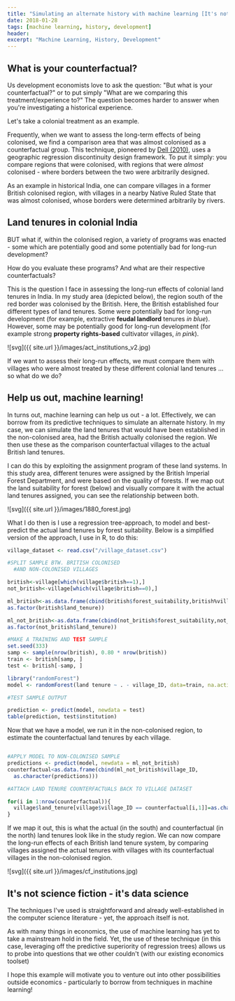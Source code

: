 ```yaml
---
title: "Simulating an alternate history with machine learning [It's not science fiction, it's data science!]"
date: 2018-01-28
tags: [machine learning, history, development]
header:
excerpt: "Machine Learning, History, Development"
---
```


## What is your counterfactual?

Us development economists love to ask the question: "But what is your counterfactual?" or to put simply "What are we comparing this treatment/experience to?" The question becomes harder to answer when you're investigating a historical experience.

Let's take a colonial treatment as an example.

Frequently, when we want to assess the long-term effects of being colonised, we find a comparison area that was almost colonised as a counterfactual group. This technique, pioneered by [Dell (2010)](https://scholar.harvard.edu/files/dell/files/ecta8121_0.pdf), uses a geographic regression discontinuity design framework. To put it simply: you compare regions that were colonised, with regions that were *almost* colonised - where borders between the two were arbitrarily designed.

As an example in historical India, one can compare villages in a former British colonised region, with villages in a nearby Native Ruled State that was almost colonised, whose borders were determined arbitrarily by rivers.

## Land tenures in colonial India

BUT what if, within the colonised region, a variety of programs was enacted - some which are potentially good and some potentially bad for long-run development?

How do you evaluate these programs? And what are their respective counterfactuals?

This is the question I face in assessing the long-run effects of colonial land tenures in India. In my study area (depicted below), the region south of the red border was colonised by the British. Here, the British established four different types of land tenures. Some were potentially bad for long-run development (for example, extractive **feudal landlord** tenures *in blue*). However, some may be potentially good for long-run development (for example strong **property rights-based** cultivator villages, *in pink*).

![svg]({{ site.url }}/images/act_institutions_v2.jpg)

If we want to assess their long-run effects, we must compare them with villages who were almost treated by these different colonial land tenures ... so what do we do?

## Help us out, machine learning!

In turns out, machine learning can help us out - a lot. Effectively, we can borrow from its predictive techniques to simulate an alternate history. In my case, we can simulate the land tenures that would have been established in the non-colonised area, had the British actually colonised the region. We then use these as the comparison counterfactual villages to the actual British land tenures.

I can do this by exploiting the assignment program of these land systems. In this study area, different tenures were assigned by the British Imperial Forest Department, and were based on the quality of forests.
If we map out the land suitability for forest (below) and visually compare it with the actual land tenures assigned, you can see the relationship between both.

![svg]({{ site.url }}/images/1880_forest.jpg)

What I do then is I use a regression tree-approach, to model and best-predict the actual land tenures by forest suitability. Below is a simplified version of the approach, I use in R, to do this:

```r
village_dataset <- read.csv("/village_dataset.csv")

#SPLIT SAMPLE BTW. BRITISH COLONISED
  #AND NON-COLONISED VILLAGES

british<-village[which(village$british==1),]
not_british<-village[which(village$british==0),]

ml_british<-as.data.frame(cbind(british$forest_suitability,british%village_ID,
as.factor(british$land_tenure))

ml_not_british<-as.data.frame(cbind(not_british$forest_suitability,not_british%village_ID,
as.factor(not_british$land_tenure))

#MAKE A TRAINING AND TEST SAMPLE
set.seed(333)
samp <- sample(nrow(british), 0.80 * nrow(british))
train <- british[samp, ]
test <- british[-samp, ]

library("randomForest")
model <- randomForest(land tenure ~ . - village_ID, data=train, na.action=na.roughfix, ntree=25000)

#TEST SAMPLE OUTPUT

prediction <- predict(model, newdata = test)
table(prediction, test$institution)
```

Now that we have a model, we run it in the non-colonised region, to estimate the counterfactual land tenures by each village.

```r

#APPLY MODEL TO NON-COLONISED SAMPLE
predictions <- predict(model, newdata = ml_not_british)
counterfactual<as.data.frame(cbind(ml_not_british$village_ID,
  as.character(predictions)))

#ATTACH LAND TENURE COUNTERFACTUALS BACK TO VILLAGE DATASET

for(i in 1:nrow(counterfactual)){
  village$land_tenure[village$village_ID == counterfactual[i,1]]=as.character(counterfactual[i,2])
}

```

If we map it out, this is what the actual (in the south) and counterfactual (in the north) land tenures look like in the study region. We can now compare the long-run effects of each British land tenure system, by comparing villages assigned the actual tenures with villages with its counterfactual villages in the non-colonised region.

![svg]({{ site.url }}/images/cf_institutions.jpg)

## It's not science fiction - it's data science

The techniques I've used is straightforward and already well-established in the computer science literature - yet, the approach itself is not.

As with many things in economics, the use of machine learning has yet to take a mainstream hold in the field. Yet, the use of these technique (in this case, leveraging off the predictive superiority of regression trees) allows us to probe into questions that we other couldn't (with our existing economics toolset)

I hope this example will motivate you to venture out into other possibilities outside economics - particularly to borrow from techniques in machine learning!
